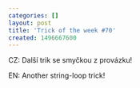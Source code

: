 ```yaml
---
categories: []
layout: post
title: 'Trick of the week #70'
created: 1496667600
---
```

CZ: Další trik se smyčkou z provázku!<br />
EN: Another string-loop trick!<br />
<br />
<div class="youtube-player" data-id="KaWdGZ2Nc34"></div>

